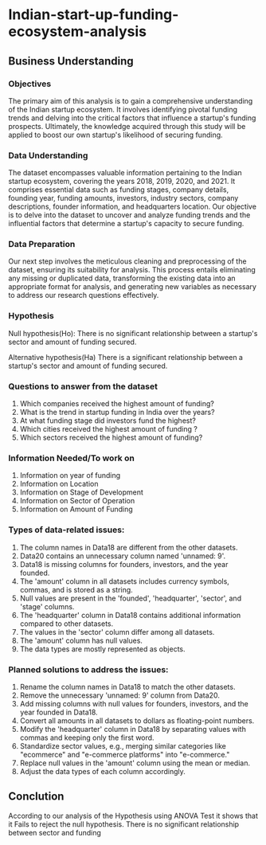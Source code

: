 # Indian-start-up-funding-ecosystem-analysis

## Business Understanding
### Objectives

The primary aim of this analysis is to gain a comprehensive understanding of the Indian startup ecosystem. It involves identifying pivotal funding trends and delving into the critical factors that influence a startup's funding prospects. Ultimately, the knowledge acquired through this study will be applied to boost our own startup's likelihood of securing funding.

### Data Understanding

The dataset encompasses valuable information pertaining to the Indian startup ecosystem, covering the years 2018, 2019, 2020, and 2021. It comprises essential data such as funding stages, company details, founding year, funding amounts, investors, industry sectors, company descriptions, founder information, and headquarters location. Our objective is to delve into the dataset to uncover and analyze funding trends and the influential factors that determine a startup's capacity to secure funding.

### Data Preparation

Our next step involves the meticulous cleaning and preprocessing of the dataset, ensuring its suitability for analysis. This process entails eliminating any missing or duplicated data, transforming the existing data into an appropriate format for analysis, and generating new variables as necessary to address our research questions effectively.

### Hypothesis 
Null hypothesis(Ho): There is no significant relationship between a startup's sector and amount of funding secured.

Alternative hypothesis(Ha) There is a significant relationship between a startup's sector and amount of funding secured.

### Questions to answer from the dataset
1. Which companies received the highest amount of funding? 
2. What is the trend in startup funding in India over the years?
3. At what funding stage did investors fund the highest?
4. Which cities received the highest amount of funding ?
5. Which sectors received the highest amount of funding? 

### Information Needed/To work on
1. Information on year of funding
2. Information on Location
3. Information on Stage of Development
4. Information on Sector of Operation
5. Information on Amount of Funding

### Types of data-related issues:

1. The column names in Data18 are different from the other datasets.
2. Data20 contains an unnecessary column named 'unnamed: 9'.
3. Data18 is missing columns for founders, investors, and the year founded.
4. The 'amount' column in all datasets includes currency symbols, commas, and is stored as a string.
5. Null values are present in the 'founded', 'headquarter', 'sector', and 'stage' columns.
6. The 'headquarter' column in Data18 contains additional information compared to other datasets.
7. The values in the 'sector' column differ among all datasets.
8. The 'amount' column has null values.
9. The data types are mostly represented as objects.

### Planned solutions to address the issues:

1. Rename the column names in Data18 to match the other datasets.
2. Remove the unnecessary 'unnamed: 9' column from Data20.
3. Add missing columns with null values for founders, investors, and the year founded in Data18.
4. Convert all amounts in all datasets to dollars as floating-point numbers.
5. Modify the 'headquarter' column in Data18 by separating values with commas and keeping only the first word.
6. Standardize sector values, e.g., merging similar categories like "ecommerce" and "e-commerce platforms" into "e-commerce."
7. Replace null values in the 'amount' column using the mean or median.
8. Adjust the data types of each column accordingly.

## Conclution

According to our analysis of the Hypothesis using ANOVA Test it shows that it
Fails to reject the null hypothesis. There is no significant relationship between sector and funding